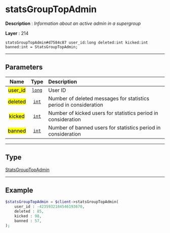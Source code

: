 # statsGroupTopAdmin

**Description** : *Information about an active admin in a supergroup*

**Layer** : 214

```tl
statsGroupTopAdmin#d7584c87 user_id:long deleted:int kicked:int banned:int = StatsGroupTopAdmin;
```

---

## Parameters

| Name | Type | Description |
| :---: | :---: | :--- |
| <mark>user_id</mark> | [`long`](type/long) | User ID |
| <mark>deleted</mark> | [`int`](type/int) | Number of deleted messages for statistics period in consideration |
| <mark>kicked</mark> | [`int`](type/int) | Number of kicked users for statistics period in consideration |
| <mark>banned</mark> | [`int`](type/int) | Number of banned users for statistics period in consideration |

---

## Type

[StatsGroupTopAdmin](type/StatsGroupTopAdmin)

---

## Example

```php
$statsGroupTopAdmin = $client->statsGroupTopAdmin(
	user_id : -4235932184546193670,
	deleted : 85,
	kicked : 98,
	banned : 57,
);
```